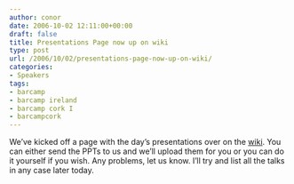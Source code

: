 ```yaml
---
author: conor
date: 2006-10-02 12:11:00+00:00
draft: false
title: Presentations Page now up on wiki
type: post
url: /2006/10/02/presentations-page-now-up-on-wiki/
categories:
- Speakers
tags:
- barcamp
- barcamp ireland
- barcamp cork I
- barcampcork
---
```


We’ve kicked off a page with the day’s presentations over on the [wiki](http://barcamp.org/w/page/400866/BarCampIreland). You can either send the PPTs to us and we’ll upload them for you or you can do it yourself if you wish. Any problems, let us know.
I’ll try and list all the talks in any case later today.
